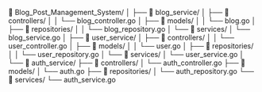 📁 Blog_Post_Management_System/
│
├── 📁 blog_service/
│   ├── 📁 controllers/
│   │   └── blog_controller.go
│   ├── 📁 models/
│   │   └── blog.go
│   ├── 📁 repositories/
│   │   └── blog_repository.go
│   └── 📁 services/
│       └── blog_service.go
│
├── 📁 user_service/
│   ├── 📁 controllers/
│   │   └── user_controller.go
│   ├── 📁 models/
│   │   └── user.go
│   ├── 📁 repositories/
│   │   └── user_repository.go
│   └── 📁 services/
│       └── user_service.go
│
└── 📁 auth_service/
    ├── 📁 controllers/
    │   └── auth_controller.go
    ├── 📁 models/
    │   └── auth.go
    ├── 📁 repositories/
    │   └── auth_repository.go
    └── 📁 services/
        └── auth_service.go
